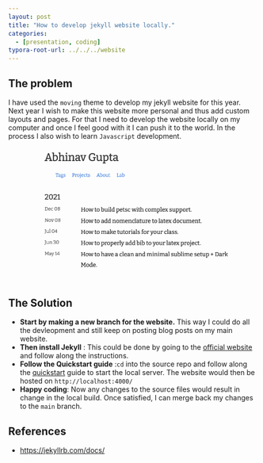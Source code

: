 ```yaml
---
layout: post
title: "How to develop jekyll website locally."
categories: 
  - [presentation, coding]
typora-root-url: ../../../website
---
```


## The problem 

I have used the `moving` theme to develop my jekyll website for this year. Next year I wish to make this website more personal and thus add custom layouts and pages. For that I need to develop the website locally on my computer and once I feel good with it I can push it to the world. In the process I also wish to learn `Javascript` development.
![old_blog](/assets/images/old_blog.png)

## The Solution

- **Start by making a new branch for the website.** This way I could do all the devleopment and still keep on posting blog posts on my main website.
- **Then install Jekyll** : This could be done by going to the [official website](https://jekyllrb.com/docs/installation/macos/) and follow along the instructions.
- **Follow the Quickstart guide** :`cd` into the source repo and follow along the [quickstart](https://jekyllrb.com/docs/) guide to start the local server. The website would then be hosted on `http://localhost:4000/`
- **Happy coding**: Now any changes to the source files would result in change in the local build. Once satisfied, I can merge back my changes to the `main` branch.  

## References

- https://jekyllrb.com/docs/

